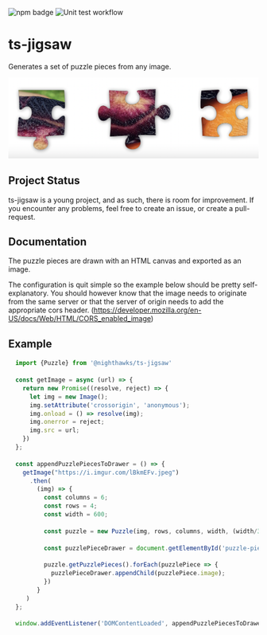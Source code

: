 ![npm badge](https://img.shields.io/npm/v/@nighthawks/ts-jigsaw?color=green)
![Unit test workflow](https://github.com/maximva/js-jigsaw/actions/workflows/run-tests.yml/badge.svg)

# ts-jigsaw

Generates a set of puzzle pieces from any image.

![puzzle pieces](./resources/puzzle-pieces.png)

## Project Status
ts-jigsaw is a young project, and as such, there is room for improvement.
If you encounter any problems, feel free to create an issue, or create a pull-request.

## Documentation
The puzzle pieces are drawn with an HTML canvas and exported as an image.

The configuration is quit simple so the example below should be pretty self-explanatory.
You should however know that the image needs to originate from the same server
or that the server of origin needs to add the appropriate cors header. (https://developer.mozilla.org/en-US/docs/Web/HTML/CORS_enabled_image)

## Example

```javascript
  import {Puzzle} from '@nighthawks/ts-jigsaw'
  
  const getImage = async (url) => {
    return new Promise((resolve, reject) => {
      let img = new Image();
      img.setAttribute('crossorigin', 'anonymous');
      img.onload = () => resolve(img);
      img.onerror = reject;
      img.src = url;
    })
  };
  
  const appendPuzzlePiecesToDrawer = () => {
    getImage("https://i.imgur.com/lBkmEFv.jpeg")
      .then(
        (img) => {
          const columns = 6;
          const rows = 4;
          const width = 600;
  
          const puzzle = new Puzzle(img, rows, columns, width, (width/3)*2);
          
          const puzzlePieceDrawer = document.getElementById('puzzle-piece-drawer');
  
          puzzle.getPuzzlePieces().forEach(puzzlePiece => {
            puzzlePieceDrawer.appendChild(puzzlePiece.image);
          })
        }
     )
  };
  
  window.addEventListener('DOMContentLoaded', appendPuzzlePiecesToDrawer);
```
